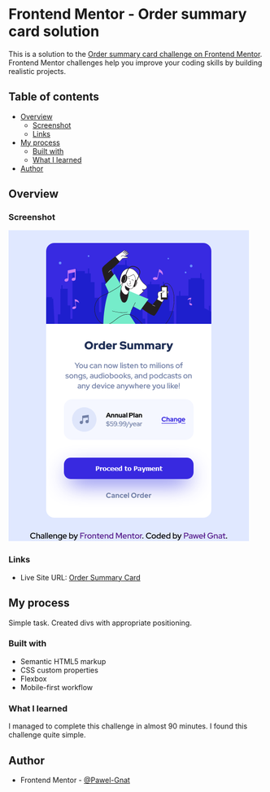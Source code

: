 # Frontend Mentor - Order summary card solution

This is a solution to the [Order summary card challenge on Frontend Mentor](https://www.frontendmentor.io/challenges/order-summary-component-QlPmajDUj). Frontend Mentor challenges help you improve your coding skills by building realistic projects. 

## Table of contents

- [Overview](#overview)
  - [Screenshot](#screenshot)
  - [Links](#links)
- [My process](#my-process)
  - [Built with](#built-with)
  - [What I learned](#what-i-learned)
- [Author](#author)

## Overview

### Screenshot

![](./screenshot.png)

### Links

- Live Site URL: [Order Summary Card](xx)

## My process

Simple task. Created divs with appropriate positioning.

### Built with

- Semantic HTML5 markup
- CSS custom properties
- Flexbox
- Mobile-first workflow

### What I learned

I managed to complete this challenge in almost 90 minutes. I found this challenge quite simple.

## Author

- Frontend Mentor - [@Pawel-Gnat](https://www.frontendmentor.io/profile/Pawel-Gnat)
